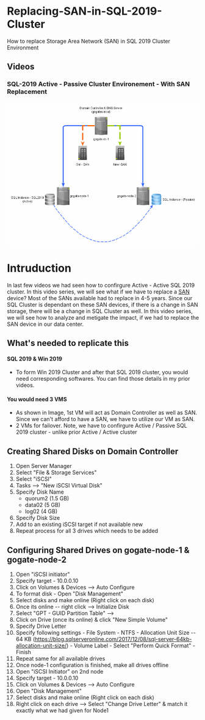 # Replacing-SAN-in-SQL-2019-Cluster
How to replace Storage Area Network (SAN) in SQL 2019 Cluster Environment


## Videos


### SQL-2019 Active - Passive Cluster Environement - With SAN Replacement
<img src="ActiveActiveSQLCluster.gif" alt="SQL Cluster">

# Intruduction
In last few videos we had seen how to confirgure Active - Active SQL 2019 cluster. In this video series, we will see what if we have to replace a [SAN](https://www.snia.org/education/storage_networking_primer/san/what_san) device? Most of the SANs available had to replace in 4-5 years. Since our SQL Cluster is dependant on these SAN devices, if there is a change in SAN storage, there will be a change in SQL Cluster as well.
In this video series, we will see how to analyze and metigate the impact, if we had to replace the SAN device in our data center.

## What's needed to replicate this
#### SQL 2019 & Win 2019 
  - To form Win 2019 Cluster and after that SQL 2019 cluster, you would need corresponding softwares. You can find those details in my prior videos.
#### You would need 3 VMS
  - As shown in Image, 1st VM will act as Domain Controller as well as SAN. Since we can't afford to have a SAN, we have to utilize our VM as SAN.
  - 2 VMs for failover. Note, we have to confirgure Active / Passive SQL 2019 cluster - unlike prior Active / Active cluster

## Creating Shared Disks on Domain Controller
   1. Open Server Manager
   2. Select "File & Storage Services"
   3. Select "iSCSI"
   4. Tasks --> "New iSCSI Virtual Disk"
   5. Specify Disk Name
      - quorum2 (1.5 GB)
      - data02 (5 GB)
      - log02 (4 GB)
   7. Specify Disk Size
   8. Add to an existing iSCSI target if not available new
   9. Repeat process for all 3 drives which needs to be added

## Configuring Shared Drives on gogate-node-1 & gogate-node-2
  1. Open "iSCSI initiator"
  2. Specify target - 10.0.0.10
  3. Click on Volumes & Devices --> Auto Configure
  4. To format disk - Open "Disk Management"
  5. Select disks and make online (Right click on each disk)
  6. Once its online -- right click --> Initialize Disk
  7. Select "GPT - GUID Partition Table" --> 
  8. Click on Drive (once its online) & click "New Simple Volume"
  9. Specify Drive Letter
  10. Specify following settings
    - File System - NTFS
     - Allocation Unit Size -- 64 KB (https://blog.sqlserveronline.com/2017/12/08/sql-server-64kb-allocation-unit-size/)
     - Volume Label
     - Select "Perform Quick Format"
     - Finish
  11. Repeat same for all available drives
  12. Once node-1 configuration is finished, make all drives offline
  13. Open "iSCSI Initiator" on 2nd node
  14. Specify target - 10.0.0.10
  15. Click on Volumes & Devices --> Auto Configure
  16. Open "Disk Management"
  17. Select disks and make online (Right click on each disk)
  18. Right click on each drive --> Select "Change Drive Letter" & match it exactly what we had given for Node1
